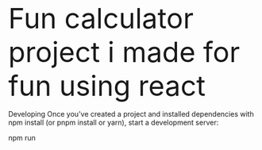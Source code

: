 <span style="font-size:4em;"> Fun calculator project i made for fun using react</span>

Developing
Once you've created a project and installed dependencies with npm install (or pnpm install or yarn), start a development server:

npm run 
